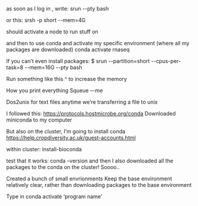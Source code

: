as soon as I log in , write:
srun --pty bash 

or this:
srsh -p short --mem=4G

should activate a node to run stuff on 

and then to use conda and activate my specific environment (where all my packages are downloaded)
conda activate rnaseq 

If you can’t even install packages: $ srun --partition=short --cpus-per-task=8 --mem=16G --pty bash

Run something like this ^ to increase the memory 

How you print everything 
Squeue –-me

Dos2unix for text files anytime we’re transferring a file to unix 

I followed this: https://protocols.hostmicrobe.org/conda
Downloaded miniconda to my computer

But also on the cluster, I’m going to install conda 
https://help.cropdiversity.ac.uk/guest-accounts.html

within cluster: 
install-bioconda

test that it works: conda –version
and then I also downloaded all the packages to the conda on the cluster! 
Soooo..



Created a bunch of small envrionments
Keep the base environment relatively clear, rather than downloading packages to the base environment 

Type in conda activate ‘program name’ 
